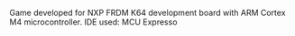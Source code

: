 Game developed for NXP FRDM K64 development board with ARM Cortex M4 microcontroller. IDE used: MCU Expresso
